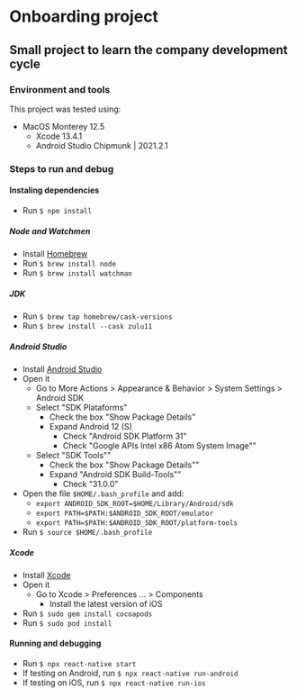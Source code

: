 # Onboarding project
## Small project to learn the company development cycle
### Environment and tools
This project was tested using:

- MacOS Monterey 12.5
    - Xcode 13.4.1
    - Android Studio Chipmunk | 2021.2.1
### Steps to run and debug

#### Instaling dependencies
- Run `$ npm install`
##### Node and Watchmen
- Install [Homebrew](http://brew.sh/)
- Run `$ brew install node`
- Run `$ brew install watchman`

##### JDK
- Run `$ brew tap homebrew/cask-versions`
- Run `$ brew install --cask zulu11`

##### Android Studio
- Install [Android Studio](https://developer.android.com/studio/index.html)
- Open it
    - Go to More Actions > Appearance & Behavior > System Settings > Android SDK
    - Select "SDK Plataforms"
        - Check the box "Show Package Details"
        - Expand Android 12 (S)
            - Check "Android SDK Platform 31"
            - Check "Google APIs Intel x86 Atom System Image""
    - Select "SDK Tools""
        - Check the box "Show Package Details""
        - Expand "Android SDK Build-Tools""
            - Check "31.0.0"
- Open the file `$HOME/.bash_profile` and add:
    - `export ANDROID_SDK_ROOT=$HOME/Library/Android/sdk`
    - `export PATH=$PATH:$ANDROID_SDK_ROOT/emulator`
    - `export PATH=$PATH:$ANDROID_SDK_ROOT/platform-tools`
- Run `$ source $HOME/.bash_profile`

##### Xcode
- Install [Xcode](https://itunes.apple.com/us/app/xcode/id497799835?mt=12)
- Open it
    - Go to Xcode > Preferences ... > Components
        - Install the latest version of iOS
- Run `$ sudo gem install cocoapods`
- Run `$ sudo pod install`

#### Running and debugging
- Run `$ npx react-native start`
- If testing on Android, run `$ npx react-native run-android`
- If testing on iOS, run `$ npx react-native run-ios`
